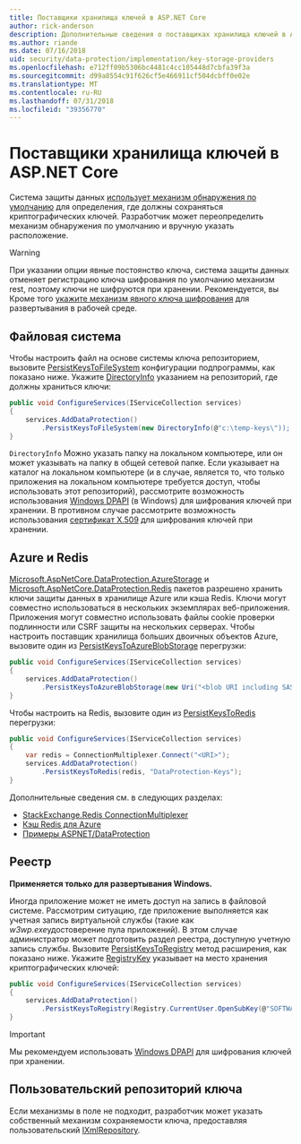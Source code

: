 ```yaml
---
title: Поставщики хранилища ключей в ASP.NET Core
author: rick-anderson
description: Дополнительные сведения о поставщиках хранилища ключей в ASP.NET Core и как настроить расположения хранилища ключей.
ms.author: riande
ms.date: 07/16/2018
uid: security/data-protection/implementation/key-storage-providers
ms.openlocfilehash: e712ff09b5306bc4481c4cc105448d7cbfa39f3a
ms.sourcegitcommit: d99a8554c91f626cf5e466911cf504dcbff0e02e
ms.translationtype: MT
ms.contentlocale: ru-RU
ms.lasthandoff: 07/31/2018
ms.locfileid: "39356770"
---
```

# <a name="key-storage-providers-in-aspnet-core"></a>Поставщики хранилища ключей в ASP.NET Core

Система защиты данных [использует механизм обнаружения по умолчанию](xref:security/data-protection/configuration/default-settings) для определения, где должны сохраняться криптографических ключей. Разработчик может переопределить механизм обнаружения по умолчанию и вручную указать расположение.

> [!WARNING]
> При указании опции явные постоянство ключа, система защиты данных отменяет регистрацию ключа шифрования по умолчанию механизм rest, поэтому ключи не шифруются при хранении. Рекомендуется, вы Кроме того [укажите механизм явного ключа шифрования](xref:security/data-protection/implementation/key-encryption-at-rest) для развертывания в рабочей среде.

## <a name="file-system"></a>Файловая система

Чтобы настроить файл на основе системы ключа репозиторием, вызовите [PersistKeysToFileSystem](/dotnet/api/microsoft.aspnetcore.dataprotection.dataprotectionbuilderextensions.persistkeystofilesystem) конфигурации подпрограммы, как показано ниже. Укажите [DirectoryInfo](/dotnet/api/system.io.directoryinfo) указанием на репозиторий, где должны храниться ключи:

```csharp
public void ConfigureServices(IServiceCollection services)
{
    services.AddDataProtection()
        .PersistKeysToFileSystem(new DirectoryInfo(@"c:\temp-keys\"));
}
```

`DirectoryInfo` Можно указать папку на локальном компьютере, или он может указывать на папку в общей сетевой папке. Если указывает на каталог на локальном компьютере (и в случае, является то, что только приложения на локальном компьютере требуется доступ, чтобы использовать этот репозиторий), рассмотрите возможность использования [Windows DPAPI](xref:security/data-protection/implementation/key-encryption-at-rest) (в Windows) для шифрования ключей при хранении. В противном случае рассмотрите возможность использования [сертификат X.509](xref:security/data-protection/implementation/key-encryption-at-rest) для шифрования ключей при хранении.

## <a name="azure-and-redis"></a>Azure и Redis

[Microsoft.AspNetCore.DataProtection.AzureStorage](https://www.nuget.org/packages/Microsoft.AspNetCore.DataProtection.AzureStorage/) и [Microsoft.AspNetCore.DataProtection.Redis](https://www.nuget.org/packages/Microsoft.AspNetCore.DataProtection.Redis/) пакетов разрешено хранить ключи защиты данных в хранилище Azure или кэша Redis. Ключи могут совместно использоваться в нескольких экземплярах веб-приложения. Приложения могут совместно использовать файлы cookie проверки подлинности или CSRF защиты на нескольких серверах. Чтобы настроить поставщик хранилища больших двоичных объектов Azure, вызовите один из [PersistKeysToAzureBlobStorage](/dotnet/api/microsoft.aspnetcore.dataprotection.azuredataprotectionbuilderextensions.persistkeystoazureblobstorage) перегрузки:

```csharp
public void ConfigureServices(IServiceCollection services)
{
    services.AddDataProtection()
        .PersistKeysToAzureBlobStorage(new Uri("<blob URI including SAS token>"));
}
```

Чтобы настроить на Redis, вызовите один из [PersistKeysToRedis](/dotnet/api/microsoft.aspnetcore.dataprotection.redisdataprotectionbuilderextensions.persistkeystoredis) перегрузки:

```csharp
public void ConfigureServices(IServiceCollection services)
{
    var redis = ConnectionMultiplexer.Connect("<URI>");
    services.AddDataProtection()
        .PersistKeysToRedis(redis, "DataProtection-Keys");
}
```

Дополнительные сведения см. в следующих разделах:

* [StackExchange.Redis ConnectionMultiplexer](https://github.com/StackExchange/StackExchange.Redis/blob/master/docs/Basics.md)
* [Кэш Redis для Azure](/azure/redis-cache/cache-dotnet-how-to-use-azure-redis-cache#connect-to-the-cache)
* [Примеры ASPNET/DataProtection](https://github.com/aspnet/DataProtection/tree/master/samples)

## <a name="registry"></a>Реестр

**Применяется только для развертывания Windows.**

Иногда приложение может не иметь доступ на запись в файловой системе. Рассмотрим ситуацию, где приложение выполняется как учетная запись виртуальной службы (такие как *w3wp.exe*удостоверение пула приложений). В этом случае администратор может подготовить раздел реестра, доступную учетную запись службы. Вызовите [PersistKeysToRegistry](/dotnet/api/microsoft.aspnetcore.dataprotection.dataprotectionbuilderextensions.persistkeystoregistry) метод расширения, как показано ниже. Укажите [RegistryKey](/dotnet/api/microsoft.aspnetcore.dataprotection.repositories.registryxmlrepository.registrykey) указывает на место хранения криптографических ключей:

```csharp
public void ConfigureServices(IServiceCollection services)
{
    services.AddDataProtection()
        .PersistKeysToRegistry(Registry.CurrentUser.OpenSubKey(@"SOFTWARE\Sample\keys"));
}
```

> [!IMPORTANT]
> Мы рекомендуем использовать [Windows DPAPI](xref:security/data-protection/implementation/key-encryption-at-rest) для шифрования ключей при хранении.

## <a name="custom-key-repository"></a>Пользовательский репозиторий ключа

Если механизмы в поле не подходит, разработчик может указать собственный механизм сохраняемости ключа, предоставляя пользовательский [IXmlRepository](/dotnet/api/microsoft.aspnetcore.dataprotection.repositories.ixmlrepository).
